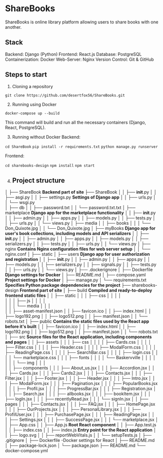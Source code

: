 # ShareBooks
ShareBooks is  online library platform allowing users to share books with one another.
## Stack
Backend: Django (Python)
Frontend: React.js
Database: PostgreSQL
Containerization: Docker
Web-Server: Nginx
Version Control: Git & GitHub
## Steps to start
1. Cloning a repository

``git clone https://github.com/desertfox56/ShareBooks.git``

2. Running using Docker

``docker-compose up --build``

This command will build and run all the necessary containers (Django, React, PostgreSQL).

3. Running without Docker
Backend:

``cd ShareBook``
``pip install -r requirements.txt``
``python manage.py runserver``

Frontend:

``cd sharebooks-design``
``npm install``
``npm start``

4. ## Project structure
│   ├── ShareBook **Backend part of site**
├── ShareBook
│   │   ├── __init__.py
│   │   ├── asgi.py
│   │   ├── settings.py **Settings of Django app**
│   │   ├── urls.py
│   │   └── wsgi.py   
│   ├── db
│   │   ├── password.txt
│   │   └── password.txt.txt
│   ├── marketplace **Django app for the marketplace functionality**
│   │   ├── __init__.py
│   │   ├── admin.py
│   │   ├── apps.py
│   │   ├── models.py
│   │   ├── tests.py
│   │   ├── urls.py
│   │   └── views.py
│   ├── media
│   │   ├── books
│   │   │   └── Don_Quixote.jpg
│   │   └── Don_Quixote.jpg
│   ├── myBooks **Django app for user's book collections, including models and API serializers**
│   │   ├── __init__.py
│   │   ├── admin.py
│   │   ├── apps.py
│   │   ├── models.py
│   │   ├── serializers.py
│   │   ├── tests.py
│   │   ├── urls.py
│   │   └── views.py
│   ├── nginx  **Contains Nginx configuration files for web server setup**
│   │   └── nginx.conf
│   ├── static
│   ├── users **Django app for user authorization and registration**
│   │   ├── __init__.py
│   │   ├── admin.py
│   │   ├── apps.py
│   │   ├── models.py
│   │   ├── serializers.py
│   │   ├── signals.py
│   │   ├── tests.py
│   │   ├── urls.py
│   │   └── views.py
│   ├── .dockerignore
│   ├── Dockerfile **Django settings for Docker**
│   ├── README.md
│   ├── compose.yaml **Project settings for Docker**
│   ├── manage.py
│   └── requirements.txt **Specifies Python package dependencies for the project**
├── sharebooks-design **Frontend part of site**
│   ├── build **Compiled and ready-to-deploy frontend static files**
│   │   ├── static
│   │   │   ├── css
│   │   │   │  
│   │   │   ├── js
│   │   │   │   
│   │   │   └── media
│   │   │      
│   │   ├── asset-manifest.json
│   │   ├── favicon.ico
│   │   ├── index.html
│   │   ├── logo192.png
│   │   ├── logo512.png
│   │   ├── manifest.json
│   │   └── robots.txt
│   ├── public **Contains the static files used by the React app before it's built**
│   │   ├── favicon.ico
│   │   ├── index.html
│   │   ├── logo192.png
│   │   ├── logo512.png
│   │   ├── manifest.json
│   │   └── robots.txt
│   ├── src **Source files for the React application, including components and pages**
│   │   ├── assets
│   │   │   ├── css
│   │   │   │   ├── Cards.css
│   │   │   │   ├── Filter.css
│   │   │   │   ├── Header.css
│   │   │   │   ├── ModalForm.css
│   │   │   │   ├── ReadingPage.css
│   │   │   │   ├── SearchBar.css
│   │   │   │   ├── login.css
│   │   │   │   └── marketplace.css
│   │   │   ├── fonts
│   │   │   │   └── Baskervville
│   │   │   │       
│   │   │   └── img
│   │   │       
│   │   ├── components
│   │   │   ├── About_us.jsx
│   │   │   ├── Accordion.jsx
│   │   │   ├── Cards.jsx
│   │   │   ├── Cards2.jsx
│   │   │   ├── Contacts.jsx
│   │   │   ├── Filter.jsx
│   │   │   ├── Footer.jsx
│   │   │   ├── Header.jsx
│   │   │   ├── Intro.jsx
│   │   │   ├── ModalForm.jsx
│   │   │   ├── Pagination.jsx
│   │   │   ├── PopularBooks.jsx
│   │   │   ├── Profil.jsx
│   │   │   ├── ProgressBar.jsx
│   │   │   ├── Registration.jsx
│   │   │   ├── Search.jsx
│   │   │   ├── allbooks.jsx
│   │   │   ├── bookItem.jsx
│   │   │   ├── logIn.jsx
│   │   │   ├── recentlyRead.jsx
│   │   │   └── signIn.jsx
│   │   ├── pages
│   │   │   ├── Contacts.jsx
│   │   │   ├── FAQ.jsx
│   │   │   ├── HomePage.jsx
│   │   │   ├── OurProjects.jsx
│   │   │   ├── PersonalLibrary.jsx
│   │   │   ├── ProfilUser.jsx
│   │   │   ├── PurchasePage.jsx
│   │   │   ├── ReadingPage.jsx
│   │   │   ├── Settings.jsx
│   │   │   ├── SuccessPage.jsx
│   │   │   └── marketplace.jsx
│   │   ├── App.css
│   │   ├── App.js **Root React component**
│   │   ├── App.test.js
│   │   ├── index.css
│   │   ├── index.js **Entry point for the React application**
│   │   ├── logo.svg
│   │   ├── reportWebVitals.js
│   │   └── setupTests.js
│   ├── .gitignore
│   ├── Dockerfile -Docker settings for React
│   ├── README.md
│   ├── package-lock.json
│   └── package.json
├── README.md
└── docker-compose.yml


